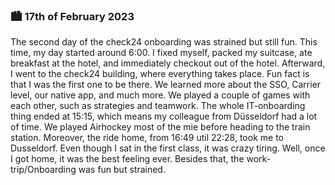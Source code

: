 ### 🏙️ 17th of February 2023


The second day of the check24 onboarding was strained but still fun. This time, my day started around 6:00. I fixed myself, packed my suitcase, ate breakfast at the hotel, and immediately checkout out of the hotel. Afterward, I went to the check24 building, where everything takes place. Fun fact is that I was the first one to be there. We learned more about the SSO, Carrier level, our native app, and much more. We played a couple of games with each other, such as strategies and teamwork. The whole IT-onboarding thing ended at 15:15, which means my colleague from  Düsseldorf  had a lot of time. We played Airhockey most of the mie before heading to the train station. Moreover, the ride home, from 16:49 util 22:28, took me to Dusseldorf. Even though I sat in the first class, it was crazy tiring. Well, once I got home, it was the best feeling ever. Besides that, the work-trip/Onboarding was fun but strained.


